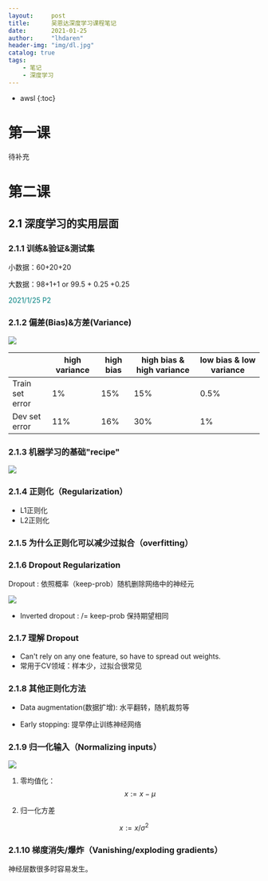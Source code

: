 ```yaml
---
layout:     post
title:      吴恩达深度学习课程笔记
date:       2021-01-25
author:     "lhdaren"
header-img: "img/dl.jpg"
catalog: true
tags:
    - 笔记
    - 深度学习
---
```

* awsl
{:toc}

# 第一课

待补充

# 第二课

## 2.1 深度学习的实用层面

### 2.1.1 训练&验证&测试集

小数据：60+20+20

大数据：98+1+1 or 99.5 + 0.25 +0.25

<font color=008080> 2021/1/25 P2 </font>

### 2.1.2 偏差(Bias)&方差(Variance)

![](https://i.loli.net/2021/01/26/eKphULNQA9SyRcJ.png)

|                 | high variance | high bias | high bias & high variance | low bias & low variance |
| --------------- | ------------- | --------- | ------------------------- | ----------------------- |
| Train set error | 1%            | 15%       | 15%                       | 0.5%                    |
| Dev set error   | 11%           | 16%       | 30%                       | 1%                      |

###  2.1.3 机器学习的基础"recipe"

![](https://i.loli.net/2021/01/26/HhoMnjJZpLiSQ79.png)

### 2.1.4 正则化（Regularization）

- L1正则化
- L2正则化

### 2.1.5 为什么正则化可以减少过拟合（overfitting）

### 2.1.6 Dropout Regularization

Dropout : 依照概率（keep-prob）随机删除网络中的神经元

![](https://i.loli.net/2021/01/26/lmpdz2UIvLYN74b.png)

- Inverted dropout : /= keep-prob 保持期望相同

### 2.1.7 理解 Dropout

- Can't rely on any one feature, so have to spread out weights.
- 常用于CV领域：样本少，过拟合很常见

### 2.1.8 其他正则化方法

- Data augmentation(数据扩增): 水平翻转，随机裁剪等

- Early stopping: 提早停止训练神经网络

### 2.1.9 归一化输入（Normalizing inputs）

![](https://i.loli.net/2021/01/26/8rtQKTonObWRUhv.png)

1. 零均值化：
   $$
   x:=x-μ
   $$

2. 归一化方差

$$
x:=x/σ^2
$$

### 2.1.10 梯度消失/爆炸（Vanishing/exploding gradients）

神经层数很多时容易发生。

